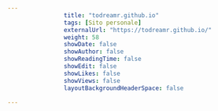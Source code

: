 ---
                title: "todreamr.github.io"
                tags: [Sito personale]
                externalUrl: "https://todreamr.github.io/"
                weight: 58
                showDate: false
                showAuthor: false
                showReadingTime: false
                showEdit: false
                showLikes: false
                showViews: false
                layoutBackgroundHeaderSpace: false
                ---

